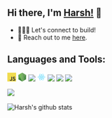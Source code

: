 ## Hi there, I'm [Harsh!](https://github.com/harsh-b14/) 👋

- 👨🏽‍💻 Let's connect to build!
- 💬 Reach out to me [here](mailto:hbhanderi148@gmail.com).

## Languages and Tools:

<code><img height="20" src="https://raw.githubusercontent.com/github/explore/master/topics/javascript/javascript.png"/></code>
<code><img height="20" src="https://raw.githubusercontent.com/github/explore/master/topics/nodejs/nodejs.png"/></code>
<code><img height="20" src="https://w7.pngwing.com/pngs/925/447/png-transparent-express-js-node-js-javascript-mongodb-node-js-text-trademark-logo.png"/></code>
<code><img height="20" src="https://raw.githubusercontent.com/github/explore/master/topics/react/react.png"/></code>
<code><img height="20" src="https://icon.icepanel.io/Technology/svg/Redux.svg"/></code>
<code><img height="20" src="https://avatars.githubusercontent.com/u/45120?s=200&v=4"></code>
<code><img height="20" src="https://cdn-icons-png.flaticon.com/128/4315/4315005.png"></code>

![](https://komarev.com/ghpvc/?username=harsh-b14&color=blue)

![Harsh's github stats](https://github-readme-stats.vercel.app/api?username=harsh-b14&count_private=true&include_all_commits=true&hide_border=true&show_icons=true&count_private=true&title_color=ffffff&text_color=c9cacc&icon_color=58a6ff&bg_color=161b22)
